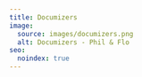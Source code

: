 ```yaml
---
title: Documizers
image:
  source: images/documizers.png
  alt: Documizers - Phil & Flo
seo:
  noindex: true
---
```

